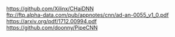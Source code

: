 
https://github.com/Xilinx/CHaiDNN  
ftp://ftp.alpha-data.com/pub/appnotes/cnn/ad-an-0055_v1_0.pdf  
https://arxiv.org/pdf/1712.00994.pdf  
https://github.com/doonny/PipeCNN  

